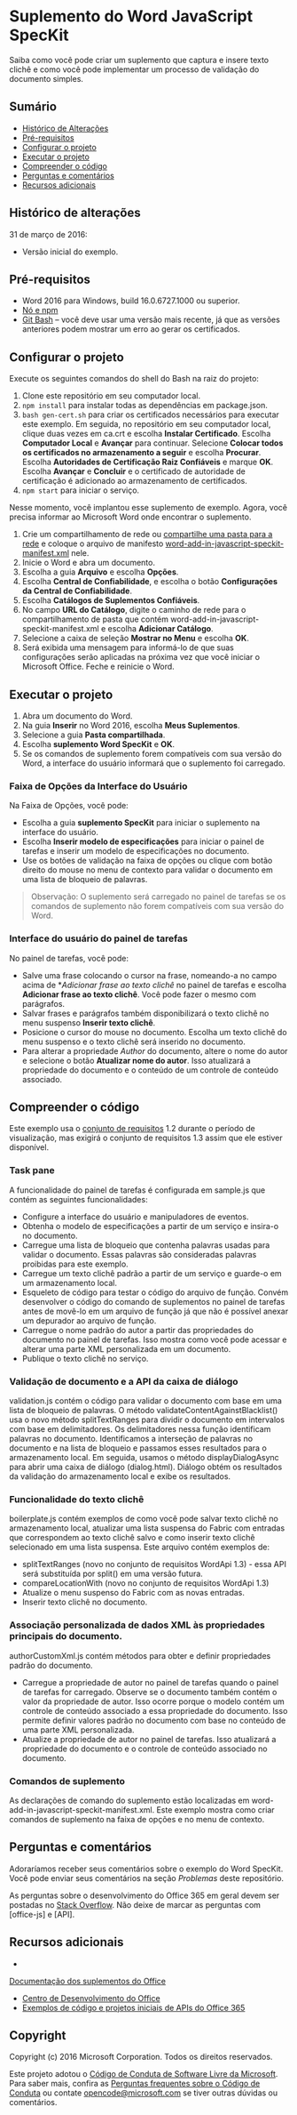 # <a name="word-add-in-javascript-speckit"></a>Suplemento do Word JavaScript SpecKit

Saiba como você pode criar um suplemento que captura e insere texto clichê e como você pode implementar um processo de validação do documento simples.

## <a name="table-of-contents"></a>Sumário
* [Histórico de Alterações](#change-history)
* [Pré-requisitos](#prerequisites)
* [Configurar o projeto](#configure-the-project)
* [Executar o projeto](#run-the-project)
* [Compreender o código](#understand-the-code)
* [Perguntas e comentários](#questions-and-comments)
* [Recursos adicionais](#additional-resources)

## <a name="change-history"></a>Histórico de alterações

31 de março de 2016:
* Versão inicial do exemplo.

## <a name="prerequisites"></a>Pré-requisitos

* Word 2016 para Windows, build 16.0.6727.1000 ou superior.
* [Nó e npm](https://nodejs.org/en/)
* [Git Bash](https://git-scm.com/downloads) – você deve usar uma versão mais recente, já que as versões anteriores podem mostrar um erro ao gerar os certificados.

## <a name="configure-the-project"></a>Configurar o projeto

Execute os seguintes comandos do shell do Bash na raiz do projeto:

1. Clone este repositório em seu computador local.
2. ```npm install``` para instalar todas as dependências em package.json.
3. ```bash gen-cert.sh``` para criar os certificados necessários para executar este exemplo. Em seguida, no repositório em seu computador local, clique duas vezes em ca.crt e escolha **Instalar Certificado**. Escolha **Computador Local** e **Avançar** para continuar. Selecione **Colocar todos os certificados no armazenamento a seguir** e escolha **Procurar**.  Escolha **Autoridades de Certificação Raiz Confiáveis** e marque **OK**. Escolha **Avançar** e **Concluir** e o certificado de autoridade de certificação é adicionado ao armazenamento de certificados.
4. ```npm start``` para iniciar o serviço.

Nesse momento, você implantou esse suplemento de exemplo. Agora, você precisa informar ao Microsoft Word onde encontrar o suplemento.

1. Crie um compartilhamento de rede ou [compartilhe uma pasta para a rede](https://technet.microsoft.com/en-us/library/cc770880.aspx) e coloque o arquivo de manifesto [word-add-in-javascript-speckit-manifest.xml](word-add-in-javascript-speckit-manifest.xml) nele.
3. Inicie o Word e abra um documento.
4. Escolha a guia **Arquivo** e escolha **Opções**.
5. Escolha **Central de Confiabilidade**, e escolha o botão **Configurações da Central de Confiabilidade**.
6. Escolha **Catálogos de Suplementos Confiáveis**.
7. No campo **URL do Catálogo**, digite o caminho de rede para o compartilhamento de pasta que contém word-add-in-javascript-speckit-manifest.xml e escolha **Adicionar Catálogo**.
8. Selecione a caixa de seleção **Mostrar no Menu** e escolha **OK**.
9. Será exibida uma mensagem para informá-lo de que suas configurações serão aplicadas na próxima vez que você iniciar o Microsoft Office. Feche e reinicie o Word.

## <a name="run-the-project"></a>Executar o projeto

1. Abra um documento do Word.
2. Na guia **Inserir** no Word 2016, escolha **Meus Suplementos**.
3. Selecione a guia **Pasta compartilhada**.
4. Escolha **suplemento Word SpecKit** e **OK**.
5. Se os comandos de suplemento forem compatíveis com sua versão do Word, a interface do usuário informará que o suplemento foi carregado.

### <a name="ribbon-ui"></a>Faixa de Opções da Interface do Usuário
Na Faixa de Opções, você pode:
* Escolha a guia **suplemento SpecKit** para iniciar o suplemento na interface do usuário.
* Escolha **Inserir modelo de especificações** para iniciar o painel de tarefas e inserir um modelo de especificações no documento.
* Use os botões de validação na faixa de opções ou clique com botão direito do mouse no menu de contexto para validar o documento em uma lista de bloqueio de palavras.

 > Observação: O suplemento será carregado no painel de tarefas se os comandos de suplemento não forem compatíveis com sua versão do Word.

### <a name="task-pane-ui"></a>Interface do usuário do painel de tarefas
No painel de tarefas, você pode:
* Salve uma frase colocando o cursor na frase, nomeando-a no campo acima de **Adicionar frase ao texto clichê* no painel de tarefas e escolha **Adicionar frase ao texto clichê**. Você pode fazer o mesmo com parágrafos.
* Salvar frases e parágrafos também disponibilizará o texto clichê no menu suspenso **Inserir texto clichê**.
* Posicione o cursor do mouse no documento. Escolha um texto clichê do menu suspenso e o texto clichê será inserido no documento.
* Para alterar a propriedade *Author* do documento, altere o nome do autor e selecione o botão **Atualizar nome do autor**. Isso atualizará a propriedade do documento e o conteúdo de um controle de conteúdo associado.

## <a name="understand-the-code"></a>Compreender o código

Este exemplo usa o [conjunto de requisitos](http://dev.office.com/reference/add-ins/office-add-in-requirement-sets?product=word) 1.2 durante o período de visualização, mas exigirá o conjunto de requisitos 1.3 assim que ele estiver disponível.

### <a name="task-pane"></a>Task pane

A funcionalidade do painel de tarefas é configurada em sample.js que contém as seguintes funcionalidades:

* Configure a interface do usuário e manipuladores de eventos.
* Obtenha o modelo de especificações a partir de um serviço e insira-o no documento.
* Carregue uma lista de bloqueio que contenha palavras usadas para validar o documento. Essas palavras são consideradas palavras proibidas para este exemplo.
* Carregue um texto clichê padrão a partir de um serviço e guarde-o em um armazenamento local.
* Esqueleto de código para testar o código do arquivo de função. Convém desenvolver o código do comando de suplementos no painel de tarefas antes de movê-lo em um arquivo de função já que não é possível anexar um depurador ao arquivo de função.
* Carregue o nome padrão do autor a partir das propriedades do documento no painel de tarefas. Isso mostra como você pode acessar e alterar uma parte XML personalizada em um documento.
* Publique o texto clichê no serviço.

### <a name="document-validation-and-the-dialog-api"></a>Validação de documento e a API da caixa de diálogo

validation.js contém o código para validar o documento com base em uma lista de bloqueio de palavras. O método validateContentAgainstBlacklist() usa o novo método splitTextRanges para dividir o documento em intervalos com base em delimitadores. Os delimitadores nessa função identificam palavras no documento. Identificamos a interseção de palavras no documento e na lista de bloqueio e passamos esses resultados para o armazenamento local. Em seguida, usamos o método displayDialogAsync para abrir uma caixa de diálogo (dialog.html). Diálogo obtém os resultados da validação do armazenamento local e exibe os resultados.

### <a name="boilerplate-text-functionality"></a>Funcionalidade do texto clichê

boilerplate.js contém exemplos de como você pode salvar texto clichê no armazenamento local, atualizar uma lista suspensa do Fabric com entradas que correspondem ao texto clichê salvo e como inserir texto clichê selecionado em uma lista suspensa. Este arquivo contém exemplos de:
* splitTextRanges (novo no conjunto de requisitos WordApi 1.3) - essa API será substituída por split() em uma versão futura.
* compareLocationWith (novo no conjunto de requisitos WordApi 1.3)
* Atualize o menu suspenso do Fabric com as novas entradas.
* Inserir texto clichê no documento.

### <a name="custom-xml-binding-to-core-document-properties"></a>Associação personalizada de dados XML às propriedades principais do documento.

authorCustomXml.js contém métodos para obter e definir propriedades padrão do documento.

* Carregue a propriedade de autor no painel de tarefas quando o painel de tarefas for carregado. Observe se o documento também contém o valor da propriedade de autor. Isso ocorre porque o modelo contém um controle de conteúdo associado a essa propriedade do documento. Isso permite definir valores padrão no documento com base no conteúdo de uma parte XML personalizada.
* Atualize a propriedade de autor no painel de tarefas. Isso atualizará a propriedade do documento e o controle de conteúdo associado no documento.

### <a name="add-in-commands"></a>Comandos de suplemento

As declarações de comando do suplemento estão localizadas em word-add-in-javascript-speckit-manifest.xml. Este exemplo mostra como criar comandos de suplemento na faixa de opções e no menu de contexto.

## <a name="questions-and-comments"></a>Perguntas e comentários

Adoraríamos receber seus comentários sobre o exemplo do Word SpecKit. Você pode enviar seus comentários na seção *Problemas* deste repositório.

As perguntas sobre o desenvolvimento do Office 365 em geral devem ser postadas no [Stack Overflow](http://stackoverflow.com/questions/tagged/office-js+API). Não deixe de marcar as perguntas com [office-js] e [API].

## <a name="additional-resources"></a>Recursos adicionais

* 
  [Documentação dos suplementos do Office](https://msdn.microsoft.com/en-us/library/office/jj220060.aspx)
* [Centro de Desenvolvimento do Office](http://dev.office.com/)
* [Exemplos de código e projetos iniciais de APIs do Office 365](http://msdn.microsoft.com/en-us/office/office365/howto/starter-projects-and-code-samples)

## <a name="copyright"></a>Copyright
Copyright (c) 2016 Microsoft Corporation. Todos os direitos reservados.



Este projeto adotou o [Código de Conduta de Software Livre da Microsoft](https://opensource.microsoft.com/codeofconduct/). Para saber mais, confira as [Perguntas frequentes sobre o Código de Conduta](https://opensource.microsoft.com/codeofconduct/faq/) ou contate [opencode@microsoft.com](mailto:opencode@microsoft.com) se tiver outras dúvidas ou comentários.
